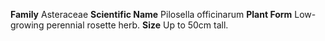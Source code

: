  **Family** Asteraceae **Scientific Name** Pilosella officinarum **Plant Form** Low-growing perennial rosette herb. **Size** Up to 50cm tall.